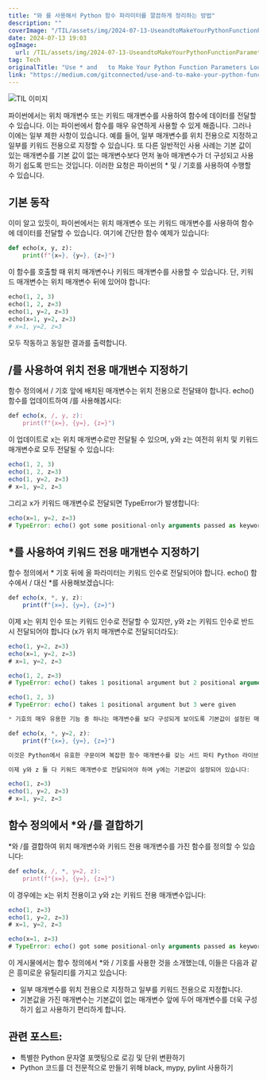 ```yaml
---
title: "와 를 사용해서 Python 함수 파라미터를 깔끔하게 정리하는 방법"
description: ""
coverImage: "/TIL/assets/img/2024-07-13-UseandtoMakeYourPythonFunctionParametersLookNeater_0.png"
date: 2024-07-13 19:03
ogImage: 
  url: /TIL/assets/img/2024-07-13-UseandtoMakeYourPythonFunctionParametersLookNeater_0.png
tag: Tech
originalTitle: "Use * and   to Make Your Python Function Parameters Look Neater"
link: "https://medium.com/gitconnected/use-and-to-make-your-python-function-parameters-look-neater-7ca80f874893"
---
```



![TIL 이미지](/TIL/assets/img/2024-07-13-UseandtoMakeYourPythonFunctionParametersLookNeater_0.png)

파이썬에서는 위치 매개변수 또는 키워드 매개변수를 사용하여 함수에 데이터를 전달할 수 있습니다. 이는 파이썬에서 함수를 매우 유연하게 사용할 수 있게 해줍니다. 그러나 이에는 일부 제한 사항이 있습니다. 예를 들어, 일부 매개변수를 위치 전용으로 지정하고 일부를 키워드 전용으로 지정할 수 있습니다. 또 다른 일반적인 사용 사례는 기본 값이 있는 매개변수를 기본 값이 없는 매개변수보다 먼저 놓아 매개변수가 더 구성되고 사용하기 쉽도록 만드는 것입니다. 이러한 요청은 파이썬의 * 및 / 기호를 사용하여 수행할 수 있습니다.

## 기본 동작

이미 알고 있듯이, 파이썬에서는 위치 매개변수 또는 키워드 매개변수를 사용하여 함수에 데이터를 전달할 수 있습니다. 여기에 간단한 함수 예제가 있습니다:

<div class="content-ad"></div>

```python
def echo(x, y, z):
    print(f"{x=}, {y=}, {z=}")
```

이 함수를 호출할 때 위치 매개변수나 키워드 매개변수를 사용할 수 있습니다. 단, 키워드 매개변수는 위치 매개변수 뒤에 있어야 합니다:

```python
echo(1, 2, 3)
echo(1, 2, z=3)
echo(1, y=2, z=3)
echo(x=1, y=2, z=3)
# x=1, y=2, z=3
```

모두 작동하고 동일한 결과를 출력합니다.

<div class="content-ad"></div>

## /를 사용하여 위치 전용 매개변수 지정하기

함수 정의에서 / 기호 앞에 배치된 매개변수는 위치 전용으로 전달돼야 합니다. echo() 함수를 업데이트하여 /를 사용해봅시다:

```js
def echo(x, /, y, z):
    print(f"{x=}, {y=}, {z=}")
```

이 업데이트로 x는 위치 매개변수로만 전달될 수 있으며, y와 z는 여전히 위치 및 키워드 매개변수로 모두 전달될 수 있습니다:

<div class="content-ad"></div>


```js
echo(1, 2, 3)
echo(1, 2, z=3)
echo(1, y=2, z=3)
# x=1, y=2, z=3
```

그리고 x가 키워드 매개변수로 전달되면 TypeError가 발생합니다:

```js
echo(x=1, y=2, z=3)
# TypeError: echo() got some positional-only arguments passed as keyword arguments: 'x'
```

## *를 사용하여 키워드 전용 매개변수 지정하기


<div class="content-ad"></div>

함수 정의에서 * 기호 뒤에 올 파라미터는 키워드 인수로 전달되어야 합니다. echo() 함수에서 / 대신 *를 사용해보겠습니다:

```js
def echo(x, *, y, z):
    print(f"{x=}, {y=}, {z=}")
```

이제 x는 위치 인수 또는 키워드 인수로 전달할 수 있지만, y와 z는 키워드 인수로 반드시 전달되어야 합니다 (x가 위치 매개변수로 전달되더라도):

```js
echo(1, y=2, z=3)
echo(x=1, y=2, z=3)
# x=1, y=2, z=3

echo(1, 2, z=3)
# TypeError: echo() takes 1 positional argument but 2 positional arguments (and 1 keyword-only argument) were given

echo(1, 2, 3)
# TypeError: echo() takes 1 positional argument but 3 were given
```

<div class="content-ad"></div>

```js
* 기호의 매우 유용한 기능 중 하나는 매개변수를 보다 구성되게 보이도록 기본값이 설정된 매개변수를 기본값이 없는 매개변수보다 먼저 배치할 수 있다는 것입니다. 예를 들어, * 기호를 사용하여 y에 기본값을 지정하고 여전히 y 뒤에 z를 놓을 수 있습니다:

def echo(x, *, y=2, z):
    print(f"{x=}, {y=}, {z=}")

이것은 Python에서 유효한 구문이며 복잡한 함수 매개변수를 갖는 서드 파티 Python 라이브러리에서 흔히 사용됩니다.

이제 y와 z 둘 다 키워드 매개변수로 전달되어야 하며 y에는 기본값이 설정되어 있습니다:
```

<div class="content-ad"></div>


```js
echo(1, z=3)
echo(1, y=2, z=3)
# x=1, y=2, z=3
```

## 함수 정의에서 *와 /를 결합하기

*와 /를 결합하여 위치 매개변수와 키워드 전용 매개변수를 가진 함수를 정의할 수 있습니다:

```js
def echo(x, /, *, y=2, z):
    print(f"{x=}, {y=}, {z=}")
```

<div class="content-ad"></div>

이 경우에는 x는 위치 전용이고 y와 z는 키워드 전용 매개변수입니다:

```js
echo(1, z=3)
echo(1, y=2, z=3)
# x=1, y=2, z=3

echo(x=1, z=3)
# TypeError: echo() got some positional-only arguments passed as keyword arguments: 'x'
```

이 게시물에서는 함수 정의에서 *와 / 기호를 사용한 것을 소개했는데, 이들은 다음과 같은 흥미로운 유틸리티를 가지고 있습니다:

- 일부 매개변수를 위치 전용으로 지정하고 일부를 키워드 전용으로 지정합니다.
- 기본값을 가진 매개변수는 기본값이 없는 매개변수 앞에 두어 매개변수를 더욱 구성하기 쉽고 사용하기 편리하게 합니다.

<div class="content-ad"></div>

## 관련 포스트:

- 특별한 Python 문자열 포맷팅으로 로깅 및 단위 변환하기
- Python 코드를 더 전문적으로 만들기 위해 black, mypy, pylint 사용하기